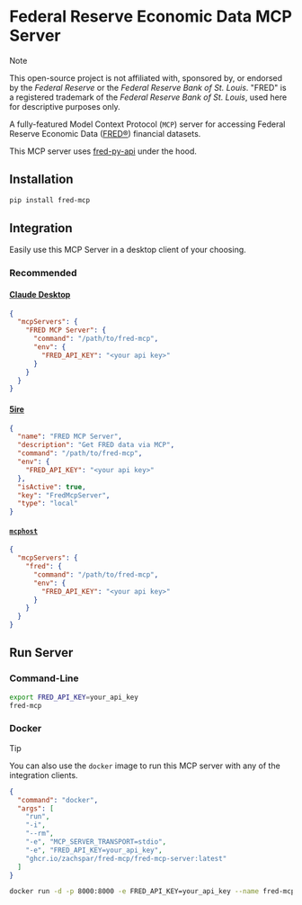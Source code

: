 # Federal Reserve Economic Data MCP Server

> [!NOTE]
> This open-source project is not affiliated with, sponsored by, or endorsed by the *Federal Reserve* or the *Federal Reserve Bank of St. Louis*. "FRED" is a registered trademark of the *Federal Reserve Bank of St. Louis*, used here for descriptive purposes only.

A fully-featured Model Context Protocol (`MCP`) server for accessing Federal Reserve Economic Data ([FRED®](https://fred.stlouisfed.org/)) financial datasets.

This MCP server uses [fred-py-api](https://github.com/zachspar/fred-py-api) under the hood.

## Installation

```bash
pip install fred-mcp
```

## Integration

Easily use this MCP Server in a desktop client of your choosing.

### Recommended

#### [Claude Desktop](https://claude.ai/download)
```json
{
  "mcpServers": {
    "FRED MCP Server": {
      "command": "/path/to/fred-mcp",
      "env": {
        "FRED_API_KEY": "<your api key>"
      }
    }
  }
}
```

#### [5ire](https://5ire.app/)
```json
{
  "name": "FRED MCP Server",
  "description": "Get FRED data via MCP",
  "command": "/path/to/fred-mcp",
  "env": {
    "FRED_API_KEY": "<your api key>"
  },
  "isActive": true,
  "key": "FredMcpServer",
  "type": "local"
}
```

#### [`mcphost`](https://github.com/mark3labs/mcphost)
```json
{
  "mcpServers": {
    "fred": {
      "command": "/path/to/fred-mcp",
      "env": {
        "FRED_API_KEY": "<your api key>"
      }
    }
  }
}
```


## Run Server

### Command-Line

```bash
export FRED_API_KEY=your_api_key
fred-mcp
```

### Docker

> [!TIP]
> You can also use the `docker` image to run this MCP server with any of the integration clients.
>
> ```json
> {
>   "command": "docker",
>   "args": [
>     "run",
>     "-i",
>     "--rm",
>     "-e", "MCP_SERVER_TRANSPORT=stdio",
>     "-e", "FRED_API_KEY=your_api_key",
>     "ghcr.io/zachspar/fred-mcp/fred-mcp-server:latest"
>   ]
> }
> ```

```bash
docker run -d -p 8000:8000 -e FRED_API_KEY=your_api_key --name fred-mcp-server ghcr.io/zachspar/fred-mcp/fred-mcp-server:latest
```
